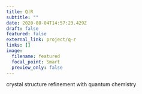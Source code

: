 ```yaml
---
title: Q|R
subtitle: ""
date: 2020-08-04T14:57:23.429Z
draft: false
featured: false
external_link: project/q-r
links: []
image:
  filename: featured
  focal_point: Smart
  preview_only: false
---
```

crystal structure refinement with quantum chemistry